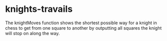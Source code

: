 # knights-travails

The knightMoves function shows the shortest possible way for a knight in chess to get from one square to another by outputting all squares the knight will stop on along the way.